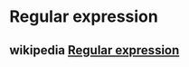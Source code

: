 # Regular expression



## wikipedia [Regular expression](https://en.wikipedia.org/wiki/Regular_expression)